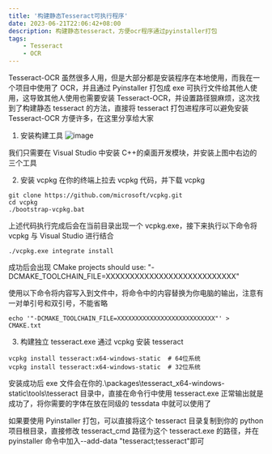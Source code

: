 ```yaml
---
title: '构建静态Tesseract可执行程序'
date: 2023-06-21T22:06:42+08:00
description: 构建静态tesseract，方便ocr程序通过pyinstaller打包
tags:
    - Tesseract
    - OCR
---
```


Tesseract-OCR 虽然很多人用，但是大部分都是安装程序在本地使用，而我在一个项目中使用了 OCR，并且通过 Pyinstaller 打包成 exe 可执行文件给其他人使用，这导致其他人使用也需要安装 Tesseract-OCR，并设置路径狠麻烦，这次找到了构建静态 tesseract 的方法，直接将 tesseract 打包进程序可以避免安装 Tesseract-OCR 方便许多，在这里分享给大家

1. 安装构建工具
   ![image](https://monster.aiur.site/20230621222303.png)

我们只需要在 Visual Studio 中安装 C++的桌面开发模块，并安装上图中右边的三个工具

2. 安装 vcpkg
   在你的终端上拉去 vcpkg 代码，并下载 vcpkg

```
git clone https://github.com/microsoft/vcpkg.git
cd vcpkg
./bootstrap-vcpkg.bat
```

上述代码执行完成后会在当前目录出现一个 vcpkg.exe，接下来执行以下命令将 vcpkg 与 Visual Studio 进行结合

```
./vcpkg.exe integrate install
```

成功后会出现 CMake projects should use: "-DCMAKE_TOOLCHAIN_FILE=XXXXXXXXXXXXXXXXXXXXXXXXXXX"

使用以下命令将内容写入到文件中，将命令中的内容替换为你电脑的输出，注意有一对单引号和双引号，不能省略

```
echo '"-DCMAKE_TOOLCHAIN_FILE=XXXXXXXXXXXXXXXXXXXXXXXXXXX"' > CMAKE.txt
```

3. 构建独立 tesseract.exe
   通过 vcpkg 安装 tesseract

```
vcpkg install tesseract:x64-windows-static  # 64位系统
vcpkg install tesseract:x64-windows-static  # 32位系统
```

安装成功后 exe 文件会在你的.\packages\tesseract_x64-windows-static\tools\tesseract 目录中，直接在命令行中使用 tesseract.exe 正常输出就是成功了，将你需要的字体在放在同级的 tessdata 中就可以使用了

如果要使用 Pyinstaller 打包，可以直接将这个 tesseract 目录复制到你的 python 项目根目录，直接修改 tesseract_cmd 路径为这个 tesseract.exe 的路径，并在 pyinstaller 命令中加入--add-data "tesseract;tesseract"即可
